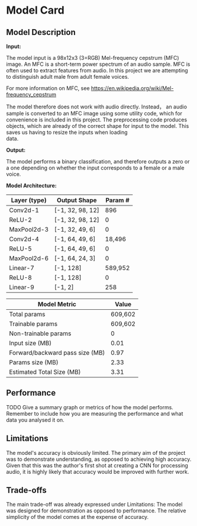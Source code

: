 # Model Card

## Model Description

**Input:**

The model input is a 98x12x3 (3=RGB) Mel-frequency cepstrum (MFC) image. An MFC is a 
short-term power spectrum of an audio sample. MFC is often used to extract features
from audio. In this project we are attempting to distinguish adult male from
adult female voices.

For more information on MFC, see https://en.wikipedia.org/wiki/Mel-frequency_cepstrum

The model therefore does not work with audio directly. Instead， an audio sample is
converted to an MFC image using some utility code, which for convenience is included
in this project. The preprocessing code produces objects, which are already of the correct
shape for input to the model. This saves us having to resize the inputs when loading  
data.

**Output:**

The model performs a binary classification, and therefore outputs a zero or a one depending on whether the input corresponds to a female or a male voice. 

**Model Architecture:**

| Layer (type)   | Output Shape      | Param #                           |
|----------------|-------------------|-----------------------------------|
| Conv2d-1       | [-1, 32, 98, 12]  | 896                               |
| ReLU-2         | [-1, 32, 98, 12]  | 0                                 |
| MaxPool2d-3    | [-1, 32, 49, 6]   | 0                                 |
| Conv2d-4       | [-1, 64, 49, 6]   | 18,496                            |
| ReLU-5         | [-1, 64, 49, 6]   | 0                                 |
| MaxPool2d-6    | [-1, 64, 24, 3]   | 0                                 |
| Linear-7       | [-1, 128]         | 589,952                           |
| ReLU-8         | [-1, 128]         | 0                                 |
| Linear-9       | [-1, 2]           | 258                               |

| Model Metric                    | Value   |
|---------------------------------|---------|
| Total params                    | 609,602 |
| Trainable params                | 609,602 |
| Non-trainable params            | 0       |
| Input size (MB)                 | 0.01    |
| Forward/backward pass size (MB) | 0.97    |
| Params size (MB)                | 2.33    |
| Estimated Total Size (MB)       | 3.31    |


## Performance

TODO
Give a summary graph or metrics of how the model performs. Remember to include how you are measuring the performance and what data you analysed it on. 

## Limitations

The model's accuracy is obviously limited. The primary aim of the project was to demonstrate understanding, as opposed to achieving high accuracy. Given that this was the author's first shot at creating a CNN for processing audio, it is highly likely that accuracy would be improved with further work.

## Trade-offs

The main trade-off was already expressed under Limitations: The model was designed for demonstration as opposed to performance. The relative simplicity of the model comes at the expense of accuracy. 
